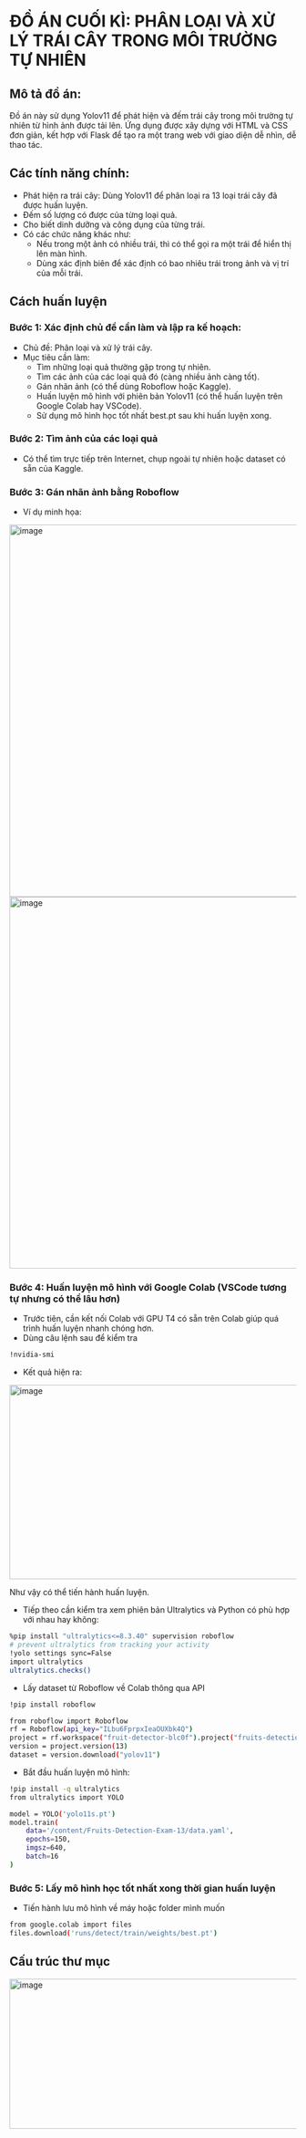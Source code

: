# ĐỒ ÁN CUỐI KÌ: PHÂN LOẠI VÀ XỬ LÝ TRÁI CÂY TRONG MÔI TRƯỜNG TỰ NHIÊN  
## Mô tả đồ án:  
Đồ án này sử dụng Yolov11 để phát hiện và đếm trái cây trong môi trường tự nhiên từ hình ảnh được tải lên. Ứng dụng được xây dựng với HTML và CSS đơn giản, kết hợp với Flask để tạo ra một trang web với giao diện dễ nhìn, dễ thao tác.  

## Các tính năng chính:  
- Phát hiện ra trái cây: Dùng Yolov11 để phân loại ra 13 loại trái cây đã được huấn luyện.
- Đếm số lượng có được của từng loại quả.
- Cho biết dinh dưỡng và công dụng của từng trái.
- Có các chức năng khác như:
  + Nếu trong một ảnh có nhiều trái, thì có thể gọi ra một trái để hiển thị lên màn hình.
  + Dùng xác định biên để xác định có bao nhiêu trái trong ảnh và vị trí của mỗi trái.
 
## Cách huấn luyện
### Bước 1: Xác định chủ đề cần làm và lập ra kế hoạch:  
- Chủ đề: Phân loại và xử lý trái cây.  
- Mục tiêu cần làm:  
  + Tìm những loại quả thường gặp trong tự nhiên.  
  + Tìm các ảnh của các loại quả đó (càng nhiều ảnh càng tốt).  
  + Gán nhãn ảnh (có thể dùng Roboflow hoặc Kaggle).  
  + Huấn luyện mô hình với phiên bản Yolov11 (có thể huấn luyện trên Google Colab hay VSCode).
  + Sử dụng mô hình học tốt nhất best.pt sau khi huấn luyện xong.
 
### Bước 2: Tìm ảnh của các loại quả  
- Có thể tìm trực tiếp trên Internet, chụp ngoài tự nhiên hoặc dataset có sẵn của Kaggle.

### Bước 3: Gán nhãn ảnh bằng Roboflow  
- Ví dụ minh họa:
<img width="656" height="653" alt="image" src="https://github.com/user-attachments/assets/3e67b9da-817b-4509-a08c-ae6672fc26f3" />

<img width="1160" height="652" alt="image" src="https://github.com/user-attachments/assets/a2f08fc2-b646-422a-b31e-3110df4ac1a7" />  

### Bước 4:  Huấn luyện mô hình với Google Colab (VSCode tương tự nhưng có thể lâu hơn)  
- Trước tiên, cần kết nối Colab với GPU T4 có sẵn trên Colab giúp quá trình huấn luyện nhanh chóng hơn.
- Dùng câu lệnh sau để kiểm tra
```bash
!nvidia-smi
```

- Kết quả hiện ra:
<img width="788" height="341" alt="image" src="https://github.com/user-attachments/assets/e4cbd453-3bf9-4d32-bd08-4eda95d19876" />  

Như vậy có thể tiến hành huấn luyện.  

- Tiếp theo cần kiểm tra xem phiên bản Ultralytics và Python có phù hợp với nhau hay không:
```bash
%pip install "ultralytics<=8.3.40" supervision roboflow
# prevent ultralytics from tracking your activity
!yolo settings sync=False
import ultralytics
ultralytics.checks()
```

- Lấy dataset từ Roboflow về Colab thông qua API
```bash
!pip install roboflow

from roboflow import Roboflow
rf = Roboflow(api_key="ILbu6FprpxIeaOUXbk4Q")
project = rf.workspace("fruit-detector-blc0f").project("fruits-detection-exam")
version = project.version(13)
dataset = version.download("yolov11")
```

- Bắt đầu huấn luyện mô hình:
```bash
!pip install -q ultralytics
from ultralytics import YOLO

model = YOLO('yolo11s.pt')
model.train(
    data='/content/Fruits-Detection-Exam-13/data.yaml',
    epochs=150,
    imgsz=640,
    batch=16
)
```

### Bước 5: Lấy mô hình học tốt nhất xong thời gian huấn luyện  
- Tiến hành lưu mô hình về máy hoặc folder mình muốn
```bash
from google.colab import files
files.download('runs/detect/train/weights/best.pt')
```

## Cấu trúc thư mục  
<img width="545" height="263" alt="image" src="https://github.com/user-attachments/assets/9db75b7b-109c-4ffb-b08d-5ad519675160" />  








  
    





